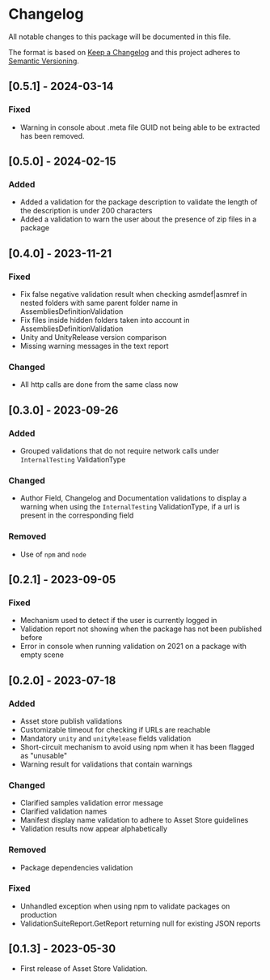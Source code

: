 # Changelog
All notable changes to this package will be documented in this file.

The format is based on [Keep a Changelog](http://keepachangelog.com/en/1.0.0/)
and this project adheres to [Semantic Versioning](http://semver.org/spec/v2.0.0.html).

## [0.5.1] - 2024-03-14

### Fixed
- Warning in console about .meta file GUID not being able to be extracted has been removed.

## [0.5.0] - 2024-02-15

### Added
- Added a validation for the package description to validate the length of the description is under 200 characters
- Added a validation to warn the user about the presence of zip files in a package

## [0.4.0] - 2023-11-21

### Fixed
- Fix false negative validation result when checking asmdef|asmref in nested folders with same parent folder name in AssembliesDefinitionValidation
- Fix files inside hidden folders taken into account in AssembliesDefinitionValidation
- Unity and UnityRelease version comparison
- Missing warning messages in the text report

### Changed

- All http calls are done from the same class now

## [0.3.0] - 2023-09-26

### Added

- Grouped validations that do not require network calls under `InternalTesting` ValidationType

### Changed

- Author Field, Changelog and Documentation validations to display a warning when using the `InternalTesting` ValidationType, if a url is present in the corresponding field

### Removed

- Use of `npm` and `node`

## [0.2.1] - 2023-09-05

### Fixed

- Mechanism used to detect if the user is currently logged in
- Validation report not showing when the package has not been published before
- Error in console when running validation on 2021 on a package with empty scene

## [0.2.0] - 2023-07-18

### Added

- Asset store publish validations
- Customizable timeout for checking if URLs are reachable
- Mandatory `unity` and `unityRelease` fields validation
- Short-circuit mechanism to avoid using npm when it has been flagged as "unusable"
- Warning result for validations that contain warnings

### Changed

- Clarified samples validation error message
- Clarified validation names
- Manifest display name validation to adhere to Asset Store guidelines
- Validation results now appear alphabetically

### Removed

- Package dependencies validation

### Fixed

- Unhandled exception when using npm to validate packages on production
- ValidationSuiteReport.GetReport returning null for existing JSON reports

## [0.1.3] - 2023-05-30
- First release of Asset Store Validation.
